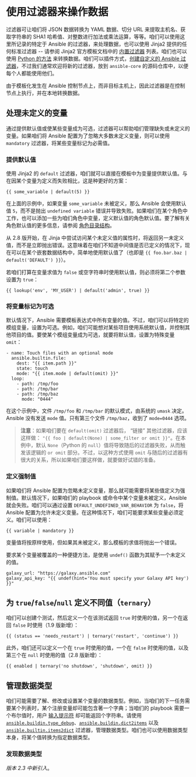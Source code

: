 # 使用过滤器来操作数据

过滤器可让咱们将 JSON 数据转换为 YAML 数据、切分 URL 来提取主机名、获取字符串的 SHA1 哈希值、对整数进行加法或乘法运算，等等。咱们可以使用这里所记录的特定于 Ansible 的过滤器，来处理数据，也可以使用 Jinja2 提供的任何标准过滤器 -- 请参阅 Jinja2 官方模板文档中的 [内置过滤器](https://jinja.palletsprojects.com/en/stable/templates/#builtin-filters) 列表。咱们也可以使用 [Python 的方法](https://jinja.palletsprojects.com/en/stable/templates/#python-methods) 来转换数据。咱们可以插件方式，[创建自定义的 Ansible 过滤器](../../dev_guide/plugins.md)，不过我们通常欢迎将新的过滤器，放到 `ansible-core` 的源码仓库中，以便每个人都能使用他们。


由于模板化发生在 Ansible 控制节点上，而非目标主机上，因此过滤器是在控制节点上执行，并在本地转换数据。


## 处理未定义的变量

通过提供默认值或使某些变量成为可选，过滤器可以帮助咱们管理缺失或未定义的变量。如果咱们将 Ansible 配置为了忽略大多数未定义变量，则可以使用 `mandatory` 过滤器，将某些变量标记为必需值。


### 提供默认值

使用 Jinja2 的 `default` 过滤器，咱们就可以直接在模板中为变量提供默认值。与在因某个变量为定义而失败相比，这是种更好的方案：

```jinja
{{ some_variable | default(5) }}
```

在上面的示例中，如果变量 `some_variable` 未被定义，那么 Ansible 会使用默认值 `5`，而不是抛出 `undefined variable` 错误并导致失败。如果咱们在某个角色中工作，也可以添加一些为咱们角色中变量，定义默认值的角色默认值。要了解有关角色默认值的更多信息，请参阅 [角色目录结构](../roles.md)。


从 2.8 版开始，在 Jinja 中尝试访问某个未定义值的属性时，将返回另一未定义值，而不是立即抛出错误。这意味着在咱们不知道中间值是否已定义的情况下，现在可以在某个嵌套数据结构中，简单地使用默认值了（也即是 `{{ foo.bar.baz | default('DEFAULT') }}`）。

若咱们打算在变量求值为 `false` 或空字符串时使用默认值，则必须将第二个参数设置为 `true`：


```jinja
{{ lookup('env', 'MY_USER') | default('admin', true) }}
```

### 将变量标记为可选


默认情况下，Ansible 需要模板表达式中所有变量的值。不过，咱们可以将特定的模组变量，设置为可选。例如，咱们可能想对某些项目使用系统默认值，并控制其他项目的值。要使某个模组变量成为可选，就要将默认值，设置为特殊变量 `omit`：

```jinja
- name: Touch files with an optional mode
  ansible.builtin.file:
    dest: "{{ item.path }}"
    state: touch
    mode: "{{ item.mode | default(omit) }}"
  loop:
    - path: /tmp/foo
    - path: /tmp/bar
    - path: /tmp/baz
      mode: "0444"
```

在这个示例中，文件 `/tmp/foo` 和 `/tmp/bar` 的默认模式，由系统的 `umask` 决定。Ansible 没有发送 `mode` 值。只有第三个文件 `/tmp/baz`，收到了 `mode=0444` 选项。

> **注意**：如果咱们要在 `default(omit)` 过滤器后， “链接” 其他过滤器，应该这样做： `"{{ foo | default(None) | some_filter or omit }}"`。在本例中，默认 `None`（Python 的 `null`）值将导致随后的过滤器失败，从而触发该逻辑的 `or omit` 部分。不过，以这种方式使用 `omit` 与随后的过滤器有很大的关系，所以如果咱们要这样做，就要做好试错的准备。


### 定义强制值

如果咱们将 Ansible 配置为忽略未定义变量，那么就可能需要将某些值定义为强制值。默认情况下，如果咱们的 playbook 或命令中某个变量未被定义，Ansible 就会失败。咱们可以通过设置 `DEFAULT_UNDEFINED_VAR_BEHAVIOR` 为 `false`，将 Ansible 配置为允许未定义变量。在这种情况下，咱们可能要求某些变量必须定义。咱们可以使用：


```jinja
{{ variable | mandatory }}
```

变量值将按原样使用，但如果其未被定义，那么模板的求值将抛出一个错误。

要求某个变量被覆盖的一种便捷方法，是使用 `undef()` 函数为其赋予一个未定义的值。


```jinja
galaxy_url: "https://galaxy.ansible.com"
galaxy_api_key: "{{ undef(hint='You must specify your Galaxy API key') }}"
```


## 为 `true`/`false`/`null` 定义不同值（`ternary`）


咱们可以创建个测试，然后定义一个在该测试返回 `true` 时使用的值，另一个在返回 `false` 时使用（1.9 版新增）：


```jinja
{{ (status == 'needs_restart') | ternary('restart', 'continue') }}
```

此外，咱们还可以定义一个在 `true` 时使用的值，一个在 `false` 时使用的值，以及第三个在 `null` 时使用的值（2.8 版新增）：


```jinja
{{ enabled | ternary('no shutdown', 'shutdown', omit) }}
```


## 管理数据类型

咱们可能需要了解、修改或设置某个变量的数据类型。例如，当咱们的下一任务需要某个列表时，某个注册变量却可能包含著一个字典；当咱们的 playbook 需要一个布尔值时，用户 [输入提示符](prompts.md) 却可能返回个字符串。请使用 [`ansible.buildin.type_debug`](../../../collections/ansible_builtin.md)、[`ansible.buildin.dict2items`](../../../collections/ansible_builtin.md) 以及 [`ansible.builtin.items2dict`](../../../collections/ansible_builtin.md) 过滤器，管理数据类型。咱们也可以使用数据类型本身，将某个值转换为指定数据类型。


### 发现数据类型


*版本 2.3 中新引入*。





